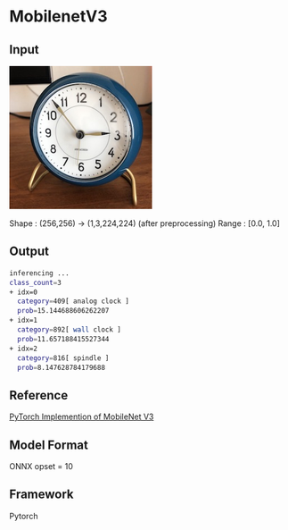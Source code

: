 # MobilenetV3

## Input

![Input](clock.jpg)

Shape : (256,256)  -> (1,3,224,224)  (after preprocessing)
Range : [0.0, 1.0]

## Output
```bash
inferencing ...
class_count=3
+ idx=0
  category=409[ analog clock ]
  prob=15.144688606262207
+ idx=1
  category=892[ wall clock ]
  prob=11.657188415527344
+ idx=2
  category=816[ spindle ]
  prob=8.147628784179688
```

## Reference

[PyTorch Implemention of MobileNet V3](https://github.com/d-li14/mobilenetv3.pytorch)

## Model Format

ONNX opset = 10

## Framework

Pytorch
